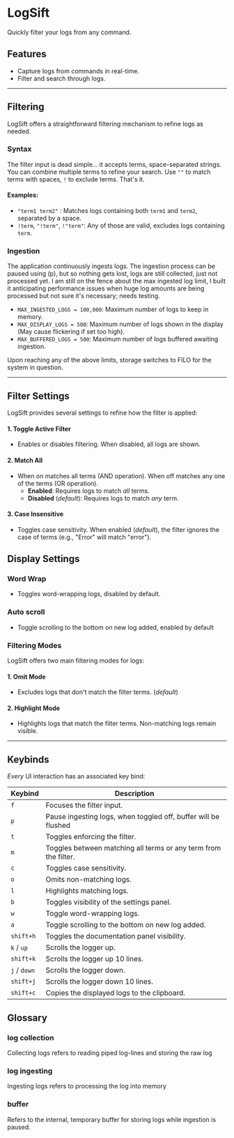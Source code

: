 # LogSift
Quickly filter your logs from any command.

## Features
- Capture logs from commands in real-time.
- Filter and search through logs.

---

## Filtering
LogSift offers a straightforward filtering mechanism to refine logs as needed.

### Syntax
The filter input is dead simple... it accepts terms, space-separated strings. You can combine multiple terms to refine your search. Use `""` to match terms with spaces, `!` to exclude terms. That's it.

#### Examples:
- `"term1 term2"` : Matches logs containing both `term1` and `term2`, separated by a space.
- `!term`, `"!term"`, `!"term"`: Any of those are valid, excludes logs containing `term`.

### Ingestion
The application continuously ingests logs. The ingestion process can be paused using (p), but so nothing gets lost, logs are still collected, just not processed yet. I am still on the fence about the max ingested log limit, I built it anticipating performance issues when huge log amounts are being processed but not sure it's necessary; needs testing.

- `MAX_INGESTED_LOGS = 100,000`: Maximum number of logs to keep in memory.
- `MAX_DISPLAY_LOGS = 500`: Maximum number of logs shown in the display (May cause flickering if set too high).
- `MAX_BUFFERED_LOGS = 500`: Maximum number of logs buffered awaiting ingestion.

Upon reaching any of the above limits, storage switches to FILO for the system in question.

---

## Filter Settings
LogSift provides several settings to refine how the filter is applied:

#### 1. Toggle Active Filter
- Enables or disables filtering. When disabled, all logs are shown.

#### 2. Match All
- When on matches all terms (AND operation). When off matches any one of the terms (OR operation).
  - **Enabled**: Requires logs to match *all* terms.
  - **Disabled** (_default_): Requires logs to match *any* term.

#### 3. Case Insensitive
- Toggles case sensitivity. When enabled (_default_), the filter ignores the case of terms (e.g., "Error" will match "error").

## Display Settings

### Word Wrap
- Toggles word-wrapping logs, disabled by default.

### Auto scroll
- Toggle scrolling to the bottom on new log added, enabled by default

### Filtering Modes
LogSift offers two main filtering modes for logs:

#### 1. Omit Mode
- Excludes logs that don't match the filter terms. (_default_)

#### 2. Highlight Mode
- Highlights logs that match the filter terms. Non-matching logs remain visible.

---

## Keybinds
*Every* UI interaction has an associated key bind:

| Keybind          | Description                                                                 |
|------------------|-----------------------------------------------------------------------------|
| `f`              | Focuses the filter input.                                                   |
| `p`              | Pause ingesting logs, when toggled off, buffer will be flushed              |
| `t`              | Toggles enforcing the filter.                                               |
| `m`              | Toggles between matching all terms or any term from the filter.             |
| `c`              | Toggles case sensitivity.                                                   |
| `o`              | Omits non-matching logs.                                                    |
| `l`              | Highlights matching logs.                                                   |
| `b`              | Toggles visibility of the settings panel.                                   |
| `w`              | Toggle word-wrapping logs.                                                  |
| `a`              | Toggle scrolling to the bottom on new log added.                            |
| `shift+h`        | Toggles the documentation panel visibility.                                 |
| `k` / `up`       | Scrolls the logger up.                                                      |
| `shift+k`        | Scrolls the logger up 10 lines.                                             |
| `j` / `down`     | Scrolls the logger down.                                                    |
| `shift+j`        | Scrolls the logger down 10 lines.                                           |
| `shift+c`        | Copies the displayed logs to the clipboard.                                 |

## Glossary
### log collection
Collecting logs refers to reading piped log-lines and storing the raw log

### log ingesting
Ingesting logs refers to processing the log into memory

### buffer
Refers to the internal, temporary buffer for storing logs while ingestion is paused.
